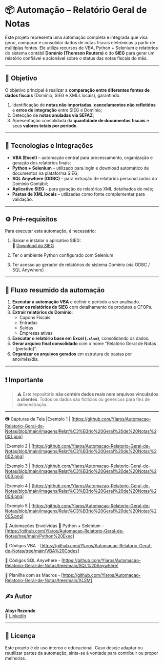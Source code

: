 # 📦 Automação – Relatório Geral de Notas

Este projeto representa uma automação completa e integrada que visa gerar, comparar e consolidar dados de notas fiscais eletrônicas a partir de múltiplas fontes. Ele utiliza recursos de VBA, Python + Selenium e relatórios do sistema contábil **Domínio (Thomson Reuters)** e do **SIEG** para gerar um relatório confiável e acionável sobre o status das notas fiscais do mês.

---

## 🎯 Objetivo

O objetivo principal é realizar a **comparação entre diferentes fontes de dados fiscais** (Domínio, SIEG e XMLs locais), garantindo:

1. Identificação de **notas não importadas**, **cancelamentos não refletidos** e **erros de integração** entre SIEG e Domínio;
2. Detecção de **notas anuladas via SEFAZ**;
3. Apresentação consolidada da **quantidade de documentos fiscais** e seus **valores totais por período**.

---

## 🧩 Tecnologias e Integrações

- **VBA (Excel)** – automação central para processamento, organização e geração dos relatórios finais;
- **Python + Selenium** – utilizado para login e download automático de documentos na plataforma SIEG;
- **SQL Anywhere (ODBC)** – para extração de relatórios personalizados do Domínio Contábil;
- **Aplicativo SIEG** – para geração de relatórios XML detalhados do mês;
- **Pastas de XML locais** – utilizadas como fonte complementar para validação.

---

## ⚙️ Pré-requisitos

Para executar esta automação, é necessário:

1. Baixar e instalar o aplicativo SIEG:  
   🔗 [Download do SIEG](https://d14tgtye96e903.cloudfront.net/Setup/InstalarSIEG_3.64.zip)

2. Ter o ambiente Python configurado com Selenium

3. Ter acesso ao gerador de relatórios do sistema Domínio (via ODBC / SQL Anywhere)

---

## 📌 Fluxo resumido da automação

1. **Executar a automação VBA** e definir o período a ser analisado.
2. **Gerar os relatórios do SIEG** com detalhamento de produtos e CFOPs.
3. **Extrair relatórios do Domínio**:
   - Cupons Fiscais
   - Entradas
   - Saídas
   - Empresas ativas
4. **Executar o relatório base em Excel (`.xlsm`)**, consolidando os dados.
5. **Gerar arquivo final consolidado** com o nome "Relatório Geral de Notas - [período]".
6. **Organizar os arquivos gerados** em estrutura de pastas por ano/mês/dia.

---

## ❗ Importante

> ⚠️ Este repositório **não contém dados reais nem arquivos vinculados a clientes**. Todos os dados são fictícios ou genéricos para fins de demonstração.

---

📷 Capturas de Tela
|Exemplo 1 | [https://github.com/Ylaros/Automacao-Relatorio-Geral-de-Notas/blob/main/Imagens/Relat%C3%B3rio%20Geral%20de%20Notas%2001.png]

|Exemplo 2 | [https://github.com/Ylaros/Automacao-Relatorio-Geral-de-Notas/blob/main/Imagens/Relat%C3%B3rio%20Geral%20de%20Notas%2002.png]

|Exemplo 3 | [https://github.com/Ylaros/Automacao-Relatorio-Geral-de-Notas/blob/main/Imagens/Relat%C3%B3rio%20Geral%20de%20Notas%2003.png]

|Exemplo 4 | [https://github.com/Ylaros/Automacao-Relatorio-Geral-de-Notas/blob/main/Imagens/Relat%C3%B3rio%20Geral%20de%20Notas%2004.png]

|Exemplo 5 | [https://github.com/Ylaros/Automacao-Relatorio-Geral-de-Notas/blob/main/Imagens/Relat%C3%B3rio%20Geral%20de%20Notas%2005.png]

📑 Automações Envolvidas
🔹 Python + Selenium - [https://github.com/Ylaros/Automacao-Relatorio-Geral-de-Notas/tree/main/Python%20Exec]

🔹 Códigos VBA - [https://github.com/Ylaros/Automacao-Relatorio-Geral-de-Notas/tree/main/VBA%20Codes]

🔹 Códigos SQL Anywhere - [https://github.com/Ylaros/Automacao-Relatorio-Geral-de-Notas/tree/main/SQL%20Anywhere]

🔹 Planilha com as Macros - [https://github.com/Ylaros/Automacao-Relatorio-Geral-de-Notas/tree/main/XLSM]

## ✍️ Autor

**Aloyr Rezende**  
🔗 [LinkedIn](https://www.linkedin.com/in/aloyr-rezende)

---

## 💬 Licença

Este projeto é de uso interno e educacional. Caso deseje adaptar ou reutilizar partes da automação, sinta-se à vontade para contribuir ou propor melhorias.



